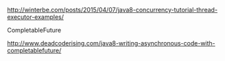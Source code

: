 http://winterbe.com/posts/2015/04/07/java8-concurrency-tutorial-thread-executor-examples/

CompletableFuture

http://www.deadcoderising.com/java8-writing-asynchronous-code-with-completablefuture/